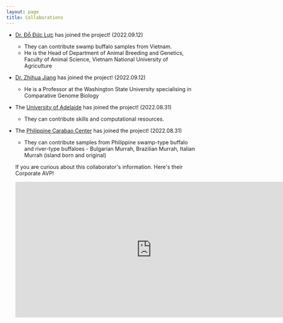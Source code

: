 ```yaml
---
layout: page
title: Collaborations
---
```


- [Dr. Đỗ Đức Lực](https://orcid.org/0000-0003-3364-1296) has joined the project! (2022.09.12)
    - They can contribute swamp buffalo samples from Vietnam.
    - He is the Head of Department of Animal Breeding and Genetics, Faculty of Animal Science, Vietnam National University of Agriculture

- [Dr. Zhihua Jiang](https://ansci.wsu.edu/people/faculty/zhihua-jiang/) has joined the project! (2022.09.12)
    - He is a Professor at the Washington State University specialising in Comparative Genome Biology

- The [University of Adelaide](https://set.adelaide.edu.au/davies-research-centre/) has joined the project! (2022.08.31)
    - They can contribute skills and computational resources.

- The [Philippine Carabao Center](https://www.pcc.gov.ph/) has joined the project! (2022.08.31)
    - They can contribute samples from Philippine swamp-type buffalo and river-type buffaloes - Bulgarian Murrah, Brazilian Murrah, Italian Murrah (island born and original)
    <!-- - They also have some SNP data from the 90K SNP panel for the above mentioned breeds -->

    If you are curious about this collaborator's information. Here's their Corporate AVP!
    <iframe width="720" height="360" src="https://www.youtube.com/embed/4lww4bt6nCY" frameborder="0" allowfullscreen></iframe>
